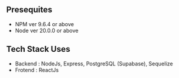## Presequites

- NPM ver 9.6.4 or above
- Node ver 20.0.0 or above

## Tech Stack Uses

- Backend : NodeJs, Express, PostgreSQL (Supabase), Sequelize
- Frotend : ReactJs
